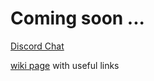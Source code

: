 # Coming soon ...

[Discord Chat](https://discord.gg/RE6aNAu)

[wiki page](https://github.com/pythoneer/areweguiyet/wiki) with useful links


